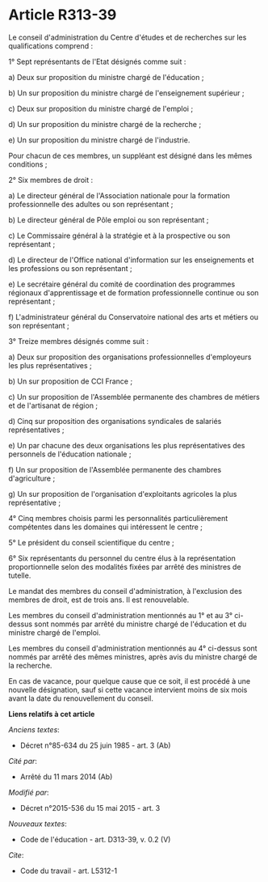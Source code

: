 # Article R313-39

Le conseil d'administration du Centre d'études et de recherches sur les qualifications comprend : 

1° Sept représentants de l'Etat désignés comme suit : 

a) Deux sur proposition du ministre chargé de l'éducation ; 

b) Un sur proposition du ministre chargé de l'enseignement supérieur ; 

c) Deux sur proposition du ministre chargé de l'emploi ; 

d) Un sur proposition du ministre chargé de la recherche ; 

e) Un sur proposition du ministre chargé de l'industrie. 

Pour chacun de ces membres, un suppléant est désigné dans les mêmes conditions ; 

2° Six membres de droit : 

a) Le directeur général de l'Association nationale pour la formation professionnelle des adultes ou son représentant ; 

b) Le directeur général de Pôle emploi ou son représentant ; 

c) Le Commissaire général à la stratégie et à la prospective ou son représentant ; 

d) Le directeur de l'Office national d'information sur les enseignements et les professions ou son représentant ; 

e) Le secrétaire général du comité de coordination des programmes régionaux d'apprentissage et de formation professionnelle
continue ou son représentant ; 

f) L'administrateur général du Conservatoire national des arts et métiers ou son représentant ; 

3° Treize membres désignés comme suit : 

a) Deux sur proposition des organisations professionnelles d'employeurs les plus représentatives ; 

b) Un sur proposition de CCI France ; 

c) Un sur proposition de l'Assemblée permanente des chambres de métiers et de l'artisanat de région ; 

d) Cinq sur proposition des organisations syndicales de salariés représentatives ; 

e) Un par chacune des deux organisations les plus représentatives des personnels de l'éducation nationale ; 

f) Un sur proposition de l'Assemblée permanente des chambres d'agriculture ; 

g) Un sur proposition de l'organisation d'exploitants agricoles la plus représentative ; 

4° Cinq membres choisis parmi les personnalités particulièrement compétentes dans les domaines qui intéressent le centre ; 

5° Le président du conseil scientifique du centre ; 

6° Six représentants du personnel du centre élus à la représentation proportionnelle selon des modalités fixées par arrêté
des ministres de tutelle. 

Le mandat des membres du conseil d'administration, à l'exclusion des membres de droit, est de trois ans. Il est
renouvelable. 

Les membres du conseil d'administration mentionnés au 1° et au 3° ci-dessus sont nommés par arrêté du ministre chargé de
l'éducation et du ministre chargé de l'emploi. 

Les membres du conseil d'administration mentionnés au 4° ci-dessus sont nommés par arrêté des mêmes ministres, après avis du
ministre chargé de la recherche. 

En cas de vacance, pour quelque cause que ce soit, il est procédé à une nouvelle désignation, sauf si cette vacance
intervient moins de six mois avant la date du renouvellement du conseil.

**Liens relatifs à cet article**

_Anciens textes_:

  - Décret n°85-634 du 25 juin 1985 - art. 3 (Ab)

_Cité par_:

  - Arrêté du 11 mars 2014 (Ab)

_Modifié par_:

  - Décret n°2015-536 du 15 mai 2015 - art. 3

_Nouveaux textes_:

  - Code de l'éducation - art. D313-39, v. 0.2 (V)

_Cite_:

  - Code du travail - art. L5312-1

